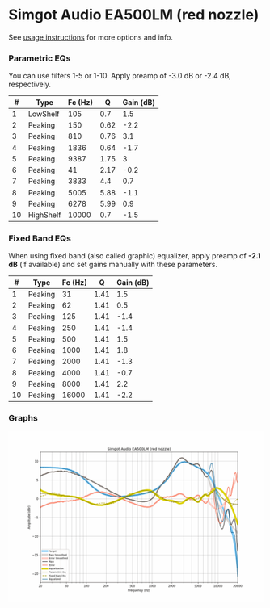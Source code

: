# Simgot Audio EA500LM (red nozzle)
See [usage instructions](https://github.com/jaakkopasanen/AutoEq#usage) for more options and info.

### Parametric EQs
You can use filters 1-5 or 1-10. Apply preamp of -3.0 dB or -2.4 dB, respectively.

|   # | Type      |   Fc (Hz) |    Q |   Gain (dB) |
|-----|-----------|-----------|------|-------------|
|   1 | LowShelf  |       105 | 0.7  |         1.5 |
|   2 | Peaking   |       150 | 0.62 |        -2.2 |
|   3 | Peaking   |       810 | 0.76 |         3.1 |
|   4 | Peaking   |      1836 | 0.64 |        -1.7 |
|   5 | Peaking   |      9387 | 1.75 |         3   |
|   6 | Peaking   |        41 | 2.17 |        -0.2 |
|   7 | Peaking   |      3833 | 4.4  |         0.7 |
|   8 | Peaking   |      5005 | 5.88 |        -1.1 |
|   9 | Peaking   |      6278 | 5.99 |         0.9 |
|  10 | HighShelf |     10000 | 0.7  |        -1.5 |

### Fixed Band EQs
When using fixed band (also called graphic) equalizer, apply preamp of **-2.1 dB** (if available) and set gains manually with these parameters.

|   # | Type    |   Fc (Hz) |    Q |   Gain (dB) |
|-----|---------|-----------|------|-------------|
|   1 | Peaking |        31 | 1.41 |         1.5 |
|   2 | Peaking |        62 | 1.41 |         0.5 |
|   3 | Peaking |       125 | 1.41 |        -1.4 |
|   4 | Peaking |       250 | 1.41 |        -1.4 |
|   5 | Peaking |       500 | 1.41 |         1.5 |
|   6 | Peaking |      1000 | 1.41 |         1.8 |
|   7 | Peaking |      2000 | 1.41 |        -1.3 |
|   8 | Peaking |      4000 | 1.41 |        -0.7 |
|   9 | Peaking |      8000 | 1.41 |         2.2 |
|  10 | Peaking |     16000 | 1.41 |        -2.2 |

### Graphs
![](./Simgot%20Audio%20EA500LM%20(red%20nozzle).png)
